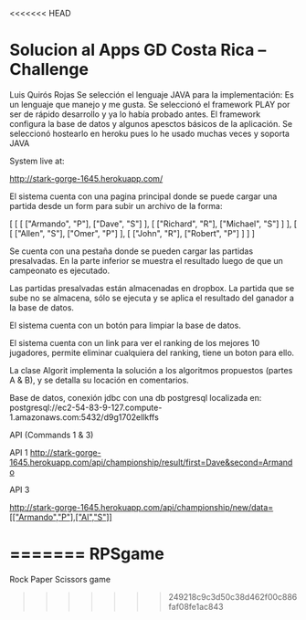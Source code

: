 <<<<<<< HEAD
# Solucion al Apps GD Costa Rica – Challenge

Luis Quirós Rojas
Se selección el lenguaje JAVA para la implementación: Es un lenguaje que manejo y me gusta.
Se seleccionó el framework PLAY por ser de rápido desarrollo y ya lo había probado antes. El framework configura la base de datos y algunos apesctos básicos de la aplicación.
Se seleccionó hostearlo en heroku pues lo he usado muchas veces y soporta JAVA


System live at:

http://stark-gorge-1645.herokuapp.com/


El sistema cuenta con una pagina principal donde se puede cargar una partida desde un form para subir un archivo de la forma:


[ 
 [ 
 [ ["Armando", "P"], ["Dave", "S"] ], 
 [ ["Richard", "R"], ["Michael", "S"] ] 
 ], 
 [ 
 [ ["Allen", "S"], ["Omer", "P"] ], 
 [ ["John", "R"], ["Robert", "P"] ] 
 ] 
] 



Se cuenta con una pestaña donde se pueden cargar las partidas presalvadas. En la parte inferior se muestra el resultado luego de que un campeonato es ejecutado.

Las partidas presalvadas están almacenadas en dropbox. La partida que se sube no se almacena, sólo se ejecuta y se aplica el resultado del ganador a la base de datos.

El sistema cuenta con un botón para limpiar la base de datos.

El sistema cuenta con un link para ver el ranking de los mejores 10 jugadores, permite eliminar cualquiera del ranking, tiene un boton para ello.

La clase Algorit implementa la solución a los algoritmos propuestos (partes A & B), y se detalla su locación en comentarios.

Base de datos, conexión jdbc con una db postgresql localizada en:
postgresql://ec2-54-83-9-127.compute-1.amazonaws.com:5432/d9g1702ellkffs

API (Commands 1 & 3)


API 1
http://stark-gorge-1645.herokuapp.com/api/championship/result/first=Dave&second=Armando

API 3

http://stark-gorge-1645.herokuapp.com/api/championship/new/data=[["Armando","P"],["Al","S"]]

=======
RPSgame
=======

Rock Paper Scissors game
>>>>>>> 249218c9c3d50c38d462f00c886faf08fe1ac843
